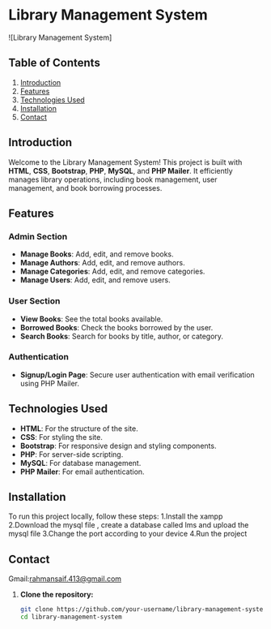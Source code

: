 # Library Management System

![Library Management System]

## Table of Contents
1. [Introduction](#introduction)
2. [Features](#features)
3. [Technologies Used](#technologies-used)
4. [Installation](#installation)
5. [Contact](#contact)

## Introduction
Welcome to the Library Management System! This project is built with **HTML**, **CSS**, **Bootstrap**, **PHP**, **MySQL**, and **PHP Mailer**. It efficiently manages library operations, including book management, user management, and book borrowing processes.

## Features
### Admin Section
- **Manage Books**: Add, edit, and remove books.
- **Manage Authors**: Add, edit, and remove authors.
- **Manage Categories**: Add, edit, and remove categories.
- **Manage Users**: Add, edit, and remove users.

### User Section
- **View Books**: See the total books available.
- **Borrowed Books**: Check the books borrowed by the user.
- **Search Books**: Search for books by title, author, or category.

### Authentication
- **Signup/Login Page**: Secure user authentication with email verification using PHP Mailer.



## Technologies Used
- **HTML**: For the structure of the site.
- **CSS**: For styling the site.
- **Bootstrap**: For responsive design and styling components.
- **PHP**: For server-side scripting.
- **MySQL**: For database management.
- **PHP Mailer**: For email authentication.

## Installation
To run this project locally, follow these steps:
1.Install the xampp 
2.Download the mysql file , create a database called lms and upload the  mysql file 
3.Change the port according to your device 
4.Run the project
## Contact
Gmail:rahmansaif.413@gmail.com

1. **Clone the repository:**
   ```bash
   git clone https://github.com/your-username/library-management-system.git
   cd library-management-system
